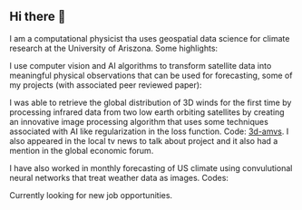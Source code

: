 ## Hi there 👋

I am a computational physicist tha uses geospatial data science for climate research at the University of Ariszona. Some highlights:

I use computer vision and AI algorithms to transform satellite data into meaningful physical observations that can be used for forecasting, some of my projects (with associated peer reviewed paper):

I was able to retrieve the global distribution of 3D winds for the first time by processing infrared data from two low earth orbiting satellites by creating an innovative image processing algorithm that uses some techniques associated with AI like regularization in the loss function. Code: [3d-amvs](https://github.com/aouyed/3d-amvs/). I also appeared in the local tv news to talk about project and it also had a mention in the global economic forum. 

 I have also worked in monthly forecasting of US climate using  convulutional neural networks that treat weather data as images.  Codes:

Currently looking for new job opportunities. 


<!--
**aouyed/aouyed** is a ✨ _special_ ✨ repository because its `README.md` (this file) appears on your GitHub profile.

Here are some ideas to get you started:

- 🔭 I’m currently working on ...
- 🌱 I’m currently learning ...
- 👯 I’m looking to collaborate on ...
- 🤔 I’m looking for help with ...
- 💬 Ask me about ...
- 📫 How to reach me: ...
- 😄 Pronouns: ...
- ⚡ Fun fact: ...
-->
